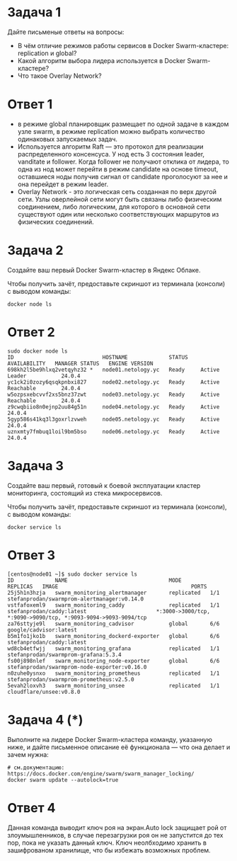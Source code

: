 # Задача 1

Дайте письменые ответы на вопросы:

- В чём отличие режимов работы сервисов в Docker Swarm-кластере: replication и global?
- Какой алгоритм выбора лидера используется в Docker Swarm-кластере?
- Что такое Overlay Network?

# Ответ 1

- в режиме global планировщик размещает по одной задаче в каждом узле swarm, в режиме replication можно выбрать количество одинаковых запускаемых задач.
- Используется алгоритм Raft — это протокол для реализации распределенного консенсуса. У нод есть 3 состояния leader, vanditate и follower. Когда follower не получают отклика от лидера, то одна из нод может перейти в режим candidate на основе timeout, оставшиеся ноды получив сигнал от candidate проголосуют за нее и она перейдет в режим leader.
- Overlay Network - это логическая сеть созданная по верх другой сети. Узлы оверлейной сети могут быть связаны либо физическим соединением, либо логическим, для которого в основной сети существуют один или несколько соответствующих маршрутов из физических соединений.

# Задача 2

Создайте ваш первый Docker Swarm-кластер в Яндекс Облаке.

Чтобы получить зачёт, предоставьте скриншот из терминала (консоли) с выводом команды:
```
docker node ls
```

# Ответ 2

```
sudo docker node ls
ID                            HOSTNAME             STATUS    AVAILABILITY   MANAGER STATUS   ENGINE VERSION
698kh2l5be9hlxq2vetqyhz32 *   node01.netology.yc   Ready     Active         Leader           24.0.4
yc1ck2i0zozy6qsqkpnbxi827     node02.netology.yc   Ready     Active         Reachable        24.0.4
w5ozpsxebcvvf2xs5bnz37zwt     node03.netology.yc   Ready     Active         Reachable        24.0.4
z9cwqbiio8n0ejnp2uu84g51n     node04.netology.yc   Ready     Active                          24.0.4
5gyp586s41kq3l3goxrlzvweh     node05.netology.yc   Ready     Active                          24.0.4
uznxmty7fmbuq1loil9bm5bso     node06.netology.yc   Ready     Active                          24.0.4
```

# Задача 3

Создайте ваш первый, готовый к боевой эксплуатации кластер мониторинга, состоящий из стека микросервисов.

Чтобы получить зачёт, предоставьте скриншот из терминала (консоли), с выводом команды:
```
docker service ls
```

# Ответ 3

```
[centos@node01 ~]$ sudo docker service ls
ID             NAME                                MODE         REPLICAS   IMAGE                                          PORTS
25j5h1n3hzja   swarm_monitoring_alertmanager       replicated   1/1        stefanprodan/swarmprom-alertmanager:v0.14.0    
vstfafoxeml9   swarm_monitoring_caddy              replicated   1/1        stefanprodan/caddy:latest                      *:3000->3000/tcp, *:9090->9090/tcp, *:9093-9094->9093-9094/tcp
za76sttyje9l   swarm_monitoring_cadvisor           global       6/6        google/cadvisor:latest                         
b5m1fo1jko1b   swarm_monitoring_dockerd-exporter   global       6/6        stefanprodan/caddy:latest                      
wd8cb4etfwjj   swarm_monitoring_grafana            replicated   1/1        stefanprodan/swarmprom-grafana:5.3.4           
fs00j898nlef   swarm_monitoring_node-exporter      global       6/6        stefanprodan/swarmprom-node-exporter:v0.16.0   
n0zuhe0ysnxo   swarm_monitoring_prometheus         replicated   1/1        stefanprodan/swarmprom-prometheus:v2.5.0       
5evah2loxvh3   swarm_monitoring_unsee              replicated   1/1        cloudflare/unsee:v0.8.0         
```

# Задача 4 (*)

Выполните на лидере Docker Swarm-кластера команду, указанную ниже, и дайте письменное описание её функционала — что она делает и зачем нужна:
```
# см.документацию: https://docs.docker.com/engine/swarm/swarm_manager_locking/
docker swarm update --autolock=true
```

# Ответ 4

Данная команда выводит ключ роя на экран.Auto lock защищает рой от злоумышленников, в случае перезагрузки роя он не запустится до тех пор, пока не указать данный ключ. Ключ неолбходимо хранить в зашифрованом хранилище, что бы избежать возможных проблем.